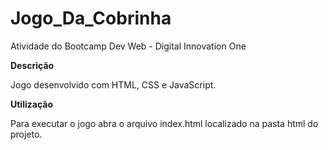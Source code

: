 # Jogo_Da_Cobrinha

Atividade do Bootcamp Dev Web - Digital Innovation One

**Descrição**

Jogo desenvolvido com HTML, CSS e JavaScript.

**Utilização**

Para executar o jogo abra o arquivo index.html localizado na pasta html do projeto.
